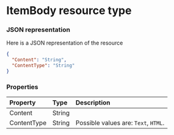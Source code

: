 # ItemBody resource type



### JSON representation

Here is a JSON representation of the resource

```json
{
  "Content": "String",
  "ContentType": "String"
}

```
### Properties
| Property	   | Type	|Description|
|:---------------|:--------|:----------|
|Content|String||
|ContentType|String| Possible values are: `Text`, `HTML`.|

<!-- uuid: 79328767-3816-435b-be1b-e9fd452eebec
2015-10-09 18:21:33 UTC -->